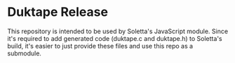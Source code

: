 # Duktape Release

This repository is intended to be used by Soletta's JavaScript module.
Since it's required to add generated code (duktape.c and duktape.h)
to Soletta's build, it's easier to just provide these files and
use this repo as a submodule.
